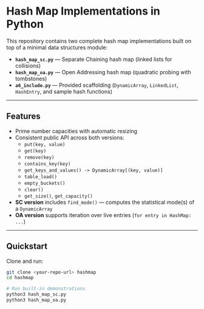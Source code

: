 # Hash Map Implementations in Python

This repository contains two complete hash map implementations built on top of
a minimal data structures module:

- **`hash_map_sc.py`** — Separate Chaining hash map (linked lists for collisions)
- **`hash_map_oa.py`** — Open Addressing hash map (quadratic probing with tombstones)
- **`a6_include.py`** — Provided scaffolding (`DynamicArray`, `LinkedList`, `HashEntry`,
  and sample hash functions)

---

## Features

- Prime number capacities with automatic resizing
- Consistent public API across both versions:
  - `put(key, value)`
  - `get(key)`
  - `remove(key)`
  - `contains_key(key)`
  - `get_keys_and_values() -> DynamicArray[(key, value)]`
  - `table_load()`
  - `empty_buckets()`
  - `clear()`
  - `get_size()`, `get_capacity()`
- **SC version** includes `find_mode()` — computes the statistical mode(s) of a `DynamicArray`
- **OA version** supports iteration over live entries (`for entry in HashMap: ...`)

---

## Quickstart

Clone and run:

```bash
git clone <your-repo-url> hashmap
cd hashmap

# Run built-in demonstrations
python3 hash_map_sc.py
python3 hash_map_oa.py

